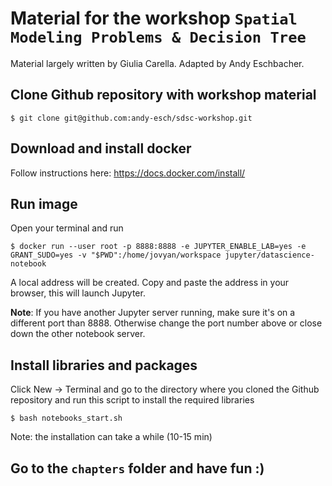 # Material for the workshop `Spatial Modeling Problems & Decision Tree`

Material largely written by Giulia Carella. Adapted by Andy Eschbacher.

## Clone Github repository with workshop material

`$ git clone git@github.com:andy-esch/sdsc-workshop.git`

## Download and install docker

Follow instructions here: https://docs.docker.com/install/

## Run image

Open your terminal and run

```
$ docker run --user root -p 8888:8888 -e JUPYTER_ENABLE_LAB=yes -e GRANT_SUDO=yes -v "$PWD":/home/jovyan/workspace jupyter/datascience-notebook
```

A local address will be created. Copy and paste the address in your browser, this will launch Jupyter.

**Note**: If you have another Jupyter server running, make sure it's on a different port than 8888. Otherwise change the port number above or close down the other notebook server.

## Install libraries and packages

Click New -> Terminal and go to the directory where you cloned the Github repository and run this script to install the required libraries

`$ bash notebooks_start.sh`

Note: the installation can take a while (10-15 min)

## Go to the `chapters` folder and have fun :)

